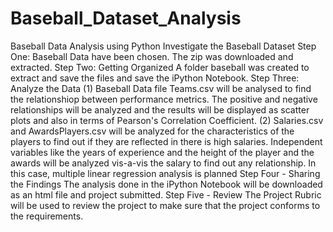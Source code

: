 # Baseball_Dataset_Analysis
Baseball Data Analysis using Python
Investigate the Baseball Dataset
Step One: Baseball Data have been chosen. The zip was downloaded and extracted. 
Step Two: Getting Organized A folder baseball was created to extract and save the files and save the iPython Notebook. 
Step Three: Analyze the Data (1) Baseball Data file Teams.csv will be analysed to find the relationshiop between performance metrics. The positive and negative relationships will be analyzed and the results will be displayed as scatter plots and also in terms of Pearson's Correlation Coefficient. (2) Salaries.csv and AwardsPlayers.csv will be analyzed for the characteristics of the players to find out if they are reflected in there is high salaries. Independent variables like the years of experience and the height of the player and the awards will be analyzed vis-a-vis the salary to find out any relationship. In this case, multiple linear regression analysis is planned Step Four - Sharing the Findings The analysis done in the iPython Notebook will be downloaded as an html file and project submitted. 
Step Five - Review The Project Rubric will be used to review the project to make sure that the project conforms to the requirements.
